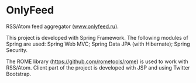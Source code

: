 # OnlyFeed
RSS/Atom feed aggregator (www.onlyfeed.ru).

This project is developed with Spring Framework. 
The following modules of Spring are used: 
Spring Web MVC;
Spring Data JPA (with Hibernate);
Spring Security.

The ROME library (https://github.com/rometools/rome) is used to work with RSS/Atom. 
Client part of the project is developed with JSP and using Twitter Bootstrap.
